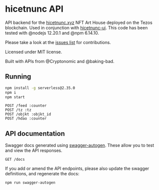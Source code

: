 # hicetnunc API

API backend for the [hicetnunc.xyz](https://hicetnunc.xyz) NFT Art House deployed on the Tezos blockchain. Used in conjunction with [hicetnunc-ui](https://github.com/hicetnunc2000/hicetnunc). This code has been tested with @nodejs 12.20.1 and @npm 6.14.10.

Please take a look at the [issues list](https://github.com/hicetnunc2000/hicetnunc-api/issues) for contributions.

Licensed under MIT license.

Built with APIs from @Cryptonomic and @baking-bad.

## Running

```bash
npm install -g serverless@2.35.0
npm i
npm start
```

```
POST /feed :counter
POST /tz :tz
POST /objkt :objkt_id
POST /hdao :counter
```

## API documentation

Swagger docs generated using [swagger-autogen](https://github.com/davibaltar/swagger-autogen). These allow you to test and view the API responses.

```
GET /docs
```

If you add or amend the API endpoints, please also update the swagger definitions, and regenerate the docs:

```
npm run swagger-autogen
```